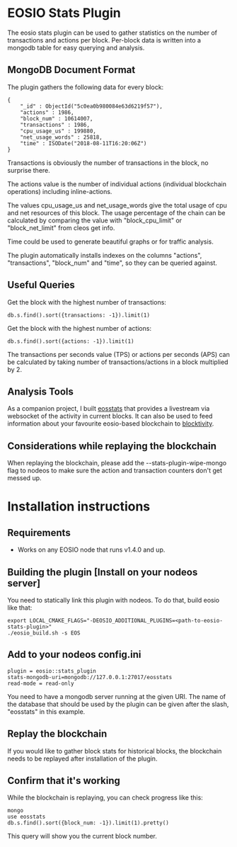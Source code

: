# EOSIO Stats Plugin
The eosio stats plugin can be used to gather statistics on the number of transactions and actions per block. Per-block data is written into a mongodb table for easy querying and analysis. 

## MongoDB Document Format 
The plugin gathers the following data for every block:
```
{
	"_id" : ObjectId("5c0ea0b980084e63d6219f57"),
	"actions" : 1986,
	"block_num" : 10614007,
	"transactions" : 1986,
	"cpu_usage_us" : 199880,
	"net_usage_words" : 25818,
	"time" : ISODate("2018-08-11T16:20:06Z")
}

```
Transactions is obviously the number of transactions in the block, no surprise there. 

The actions value is the number of individual actions (individual blockchain operations) including inline-actions.

The values cpu_usage_us and net_usage_words give the total usage of cpu and net resources of this block. The usage percentage of the chain can be calculated by comparing the value with "block_cpu_limit" or "block_net_limit" from cleos get info.

Time could be used to generate beautiful graphs or for traffic analysis.

The plugin automatically installs indexes on the columns "actions", "transactions", "block_num" and "time", so they can be queried against.

## Useful Queries

Get the block with the highest number of transactions:
```
db.s.find().sort({transactions: -1}).limit(1)
```

Get the block with the highest number of actions:
```
db.s.find().sort({actions: -1}).limit(1)
```

The transactions per seconds value (TPS) or actions per seconds (APS) can be calculated by taking number of transactions/actions in a block multiplied by 2.

## Analysis Tools
As a companion project, I built [eosstats](https://github.com/angelol/eosstats/) that provides a livestream via websocket of the activity in current blocks. It can also be used to feed information about your favourite eosio-based blockchain to [blocktivity](http://blocktivity.info/).

## Considerations while replaying the blockchain
When replaying the blockchain, please add the --stats-plugin-wipe-mongo flag to nodeos to make sure the action and transaction counters don't get messed up.

# Installation instructions

## Requirements
- Works on any EOSIO node that runs v1.4.0 and up.

## Building the plugin [Install on your nodeos server]
You need to statically link this plugin with nodeos. To do that, build eosio like that:
```
export LOCAL_CMAKE_FLAGS="-DEOSIO_ADDITIONAL_PLUGINS=<path-to-eosio-stats-plugin>"
./eosio_build.sh -s EOS

```
## Add to your nodeos config.ini 
```
plugin = eosio::stats_plugin
stats-mongodb-uri=mongodb://127.0.0.1:27017/eosstats
read-mode = read-only

 ```
You need to have a mongodb server running at the given URI. The name of the database that should be used by the plugin can be given after the slash, "eosstats" in this example.

## Replay the blockchain
If you would like to gather block stats for historical blocks, the blockchain needs to be replayed after installation of the plugin.

## Confirm that it's working
While the blockchain is replaying, you can check progress like this:
```
mongo
use eosstats
db.s.find().sort({block_num: -1}).limit(1).pretty()
```
This query will show you the current block number.

